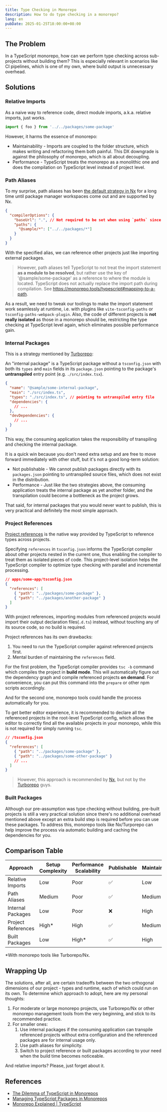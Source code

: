 ```yaml
---
title: Type Checking in Monorepo
description: How to do type checking in a monorepo?
lang: en
pubDate: 2025-01-25T18:00:00+08:00
---
```


## The Problem

In a TypeScript monorepo, how can we perform type checking across sub-projects without building them? This is especially relevant in scenarios like CI pipelines, which is one of my own, where build output is unnecessary overhead.

## Solutions

### Relative Imports

As a naive way to reference code, direct module imports, a.k.a. relative imports, just works.

```ts
import { foo } from '../../packages/some-package'
```

However, it harms the essence of monorepo:

- Maintainability - Imports are coupled to the folder structure, which makes writing and refactoring them both painful. This DX downgrade is against the philosophy of monorepo, which is all about decoupling.
- Performance - TypeScript treats the monorepo as a monolithic one and does the compilation on TypeScript level instead of project level.

### Path Aliases

To my surprise, path aliases has been [the default strategy in Nx](https://nx.dev/concepts/typescript-project-linking#typescript-project-linking) for a long time until package manager workspaces come out and are supported by Nx.

```json
{
  "compilerOptions": {
    "baseUrl": ".", // Not required to be set when using `paths` since TypeScript 4.1
    "paths": {
      "@sample/*": ["../../packages/*"]
    }
  }
}
```

With the specified alias, we can reference other projects just like importing external packages.

> However, path aliases tell TypeScript to not treat the import statement **as a module to be resolved**, but rather use the key of '@sample/some-package' as a reference to where the module is located. TypeScript does not actually replace the import path during compilation. See https://monorepo.tools/typescript#mapping-to-a-path.

As a result, we need to tweak our toolings to make the import statement work seamlessly at runtime, i.e. with plugins like `vite-tsconfig-paths` or `tsconfig-paths-webpack-plugin`. Also, the code of different projects is **not really isolated** as those in a monorepo should be, restricting the type checking at TypeScript level again, which eliminates possible performance gain.

### Internal Packages

This is a strategy mentioned by [Turborepo](https://turbo.build/blog/you-might-not-need-typescript-project-references#internal-typescript-packages):

An "internal package" is a TypeScript package without a `tsconfig.json` with both its `types` and `main` fields in its `package.json` pointing to the package's **untranspiled** entry point (e.g. `./src/index.tsx`).

```json
{
  "name": "@sample/some-internal-package",
  "main": "./src/index.ts",
  "types": "./src/index.ts", // pointing to untranspiled entry file
  "dependencies": {
    // ...
  },
  "devDependencies": {
    // ...
  }
}
```

This way, the consuming application takes the responsibility of transpiling and checking the internal package.

It is a quick win because you don't need extra setup and are free to move forward immediately with other stuff, but it's not a good long-term solution:

- Not publishable - We cannot publish packages directly with its `packages.json` pointing to untranspiled source files, which does not exist in the distribution.
- Performance - Just like the two strategies above, the consuming application treats the internal package as yet another folder, and the transpilation could become a bottleneck as the project grows.

That said, for internal packages that you would never want to publish, this is very practical and definitely the most simple approach.

### Project References

[Project references](https://www.typescriptlang.org/docs/handbook/project-references.html) is the native way provided by TypeScript to reference types across projects.

Specifying `references` in `tsconfig.json` informs the TypeScript compiler about other projects nested in the current one, thus enabling the compiler to treat them as isolated pieces of code. This project-level isolation helps the TypeScript compiler to optimize type checking with parallel and incremental processing.

```json
// apps/some-app/tsconfig.json
{
  "references": [
    { "path": "../packages/some-package" },
    { "path": "../packages/another-package" }
  ]
}
```

With project references, importing modules from referenced projects would import their output declaration files(`.d.ts`) instead, without touching any of its source code, so no build is required.

Project references has its own drawbacks:

1. You need to run the TypeScript compiler against referenced projects first.
2. Mental burden of maintaining the `references` field.

For the first problem, the TypeScript compiler provides `tsc -b` command which compiles the project in **build mode**. This will automatically figure out the dependency graph and compile referenced projects **on demand**. For convenience, you can put this command into the `prepare` or other npm scripts accordingly.

And for the second one, monorepo tools could handle the process automatically for you.

To get better editor experience, it is recommended to declare all the referenced projects in the root-level TypeScript config, which allows the editor to correctly find all the available projects in your monorepo, while this is not required for simply running `tsc`.

```json
// /tsconfig.json
{
  "references": [
    { "path": "../packages/some-package" },
    { "path": "../packages/some-other-package" }
    // ...
  ]
}
```

> However, this approach is recommended by [Nx](https://nx.dev/concepts/typescript-project-linking#typescript-project-references-performance-benefits), but not by the [Turborepo](https://turbo.build/repo/docs/guides/tools/typescript#you-likely-dont-need-typescript-project-references) guys.

### Built Packages

Although our pre-assumption was type checking without building, pre-built projects is still a very practical solution since there's no additional overhead mentioned above except an extra build step is required before you can use these packages. To address this, monorepo tools like Nx/Turporepo can help improve the process via automatic building and caching the dependencies for you.

## Comparison Table

| Approach           | Setup Complexity | Performance Scalability | Publishable | Maintainability |
| ------------------ | ---------------- | ----------------------- | ----------- | --------------- |
| Relative Imports   | Low              | Poor                    | ✅          | Low             |
| Path Aliases       | Medium           | Poor                    | ✅          | Medium          |
| Internal Packages  | Low              | Poor                    | ❌          | High            |
| Project References | High\*           | High                    | ✅          | Medium          |
| Built Packages     | Low              | High\*                  | ✅          | High            |

\*With monorepo tools like Turborepo/Nx.

## Wrapping Up

The solutions, after all, are certain tradeoffs between the two orthogonal dimensions of our project - types and runtime, each of which could run on its own. To determine which approach to adopt, here are my personal thoughts:

1. For moderate or large monorepo projects, use Turborepo/Nx or other monorepo management tools from the very beginning, and stick to its recommended practice.
2. For smaller ones:
   1. Use internal packages if the consuming application can transpile referenced projects without extra configuration and the referenced packages are for internal usage only.
   2. Use path aliases for simplicity.
   3. Switch to project reference or built packages according to your need when the build time becomes noticeable.

And relative imports? Please, just forget about it.

## References

- [The Dilemma of TypeScript in Monorepos](https://www.youtube.com/watch?v=RRsttfhg1sA)
- [Managing TypeScript Packages in Monorepos](https://nx.dev/blog/managing-ts-packages-in-monorepos)
- [Monorepo Explained | TypeScript](https://monorepo.tools/typescript)
